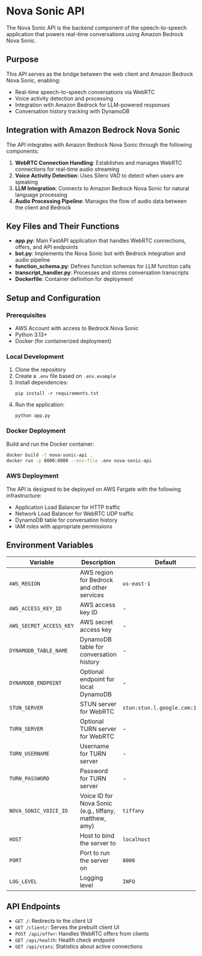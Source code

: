 # Nova Sonic API

The Nova Sonic API is the backend component of the speech-to-speech application that powers real-time conversations using Amazon Bedrock Nova Sonic.

## Purpose

This API serves as the bridge between the web client and Amazon Bedrock Nova Sonic, enabling:

- Real-time speech-to-speech conversations via WebRTC
- Voice activity detection and processing
- Integration with Amazon Bedrock for LLM-powered responses
- Conversation history tracking with DynamoDB

## Integration with Amazon Bedrock Nova Sonic

The API integrates with Amazon Bedrock Nova Sonic through the following components:

1. **WebRTC Connection Handling**: Establishes and manages WebRTC connections for real-time audio streaming
2. **Voice Activity Detection**: Uses Silero VAD to detect when users are speaking
3. **LLM Integration**: Connects to Amazon Bedrock Nova Sonic for natural language processing
4. **Audio Processing Pipeline**: Manages the flow of audio data between the client and Bedrock

## Key Files and Their Functions

- **app.py**: Main FastAPI application that handles WebRTC connections, offers, and API endpoints
- **bot.py**: Implements the Nova Sonic bot with Bedrock integration and audio pipeline
- **function_schema.py**: Defines function schemas for LLM function calls
- **transcript_handler.py**: Processes and stores conversation transcripts
- **Dockerfile**: Container definition for deployment

## Setup and Configuration

### Prerequisites

- AWS Account with access to Bedrock Nova Sonic
- Python 3.13+
- Docker (for containerized deployment)

### Local Development

1. Clone the repository
2. Create a `.env` file based on `.env.example`
3. Install dependencies:
   ```
   pip install -r requirements.txt
   ```
4. Run the application:
   ```
   python app.py
   ```

### Docker Deployment

Build and run the Docker container:

```bash
docker build -t nova-sonic-api .
docker run -p 8000:8000 --env-file .env nova-sonic-api
```

### AWS Deployment

The API is designed to be deployed on AWS Fargate with the following infrastructure:
- Application Load Balancer for HTTP traffic
- Network Load Balancer for WebRTC UDP traffic
- DynamoDB table for conversation history
- IAM roles with appropriate permissions

## Environment Variables

| Variable | Description | Default |
|----------|-------------|---------|
| `AWS_REGION` | AWS region for Bedrock and other services | `us-east-1` |
| `AWS_ACCESS_KEY_ID` | AWS access key ID | - |
| `AWS_SECRET_ACCESS_KEY` | AWS secret access key | - |
| `DYNAMODB_TABLE_NAME` | DynamoDB table for conversation history | - |
| `DYNAMODB_ENDPOINT` | Optional endpoint for local DynamoDB | - |
| `STUN_SERVER` | STUN server for WebRTC | `stun:stun.l.google.com:19302` |
| `TURN_SERVER` | Optional TURN server for WebRTC | - |
| `TURN_USERNAME` | Username for TURN server | - |
| `TURN_PASSWORD` | Password for TURN server | - |
| `NOVA_SONIC_VOICE_ID` | Voice ID for Nova Sonic (e.g., tiffany, matthew, amy) | `tiffany` |
| `HOST` | Host to bind the server to | `localhost` |
| `PORT` | Port to run the server on | `8000` |
| `LOG_LEVEL` | Logging level | `INFO` |

## API Endpoints

- `GET /`: Redirects to the client UI
- `GET /client/`: Serves the prebuilt client UI
- `POST /api/offer`: Handles WebRTC offers from clients
- `GET /api/health`: Health check endpoint
- `GET /api/stats`: Statistics about active connections